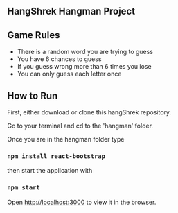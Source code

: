 ## HangShrek Hangman Project

## Game Rules

- There is a random word you are trying to guess
- You have 6 chances to guess 
- If you guess wrong more than 6 times you lose
- You can only guess each letter once

## How to Run

First, either download or clone this hangShrek repository.

Go to your terminal and cd to the 'hangman' folder. 

Once you are in the hangman folder type
### `npm install react-bootstrap`

then start the application with
### `npm start`

Open [http://localhost:3000](http://localhost:3000) to view it in the browser.
